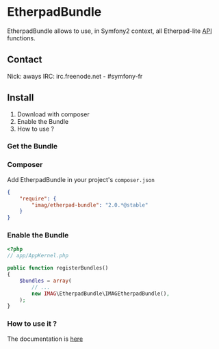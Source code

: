 # EtherpadBundle

EtherpadBundle allows to use, in Symfony2 context, all Etherpad-lite [API](https://github.com/ether/etherpad-lite/wiki/HTTP-API) functions.

## Contact

Nick: aways
IRC: irc.freenode.net - #symfony-fr

## Install

1. Download with composer
1. Enable the Bundle
1. How to use ?

### Get the Bundle

### Composer
Add EtherpadBundle in your project's `composer.json`

```json
{
    "require": {
        "imag/etherpad-bundle": "2.0.*@stable"
    }
}
```

### Enable the Bundle

``` php
<?php
// app/AppKernel.php

public function registerBundles()
{
    $bundles = array(
        // ...
        new IMAG\EtherpadBundle\IMAGEtherpadBundle(),
    );
}
```

### How to use it ? ###

The documentation is [here](https://github.com/BorisMorel/EtherpadBundle/tree/master/Resources/Docs/Usage.md)
